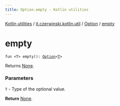 ```yaml
---
title: Option.empty - Kotlin utilities
---
```


[Kotlin utilities](../../index.html) / [it.czerwinski.kotlin.util](../index.html) / [Option](index.html) / [empty](./empty.html)

# empty

`fun <T> empty(): `[`Option`](index.html)`<`[`T`](empty.html#T)`>`

Returns [None](../-none/index.html).

### Parameters

`T` - Type of the optional value.

**Return**
[None](../-none/index.html).

